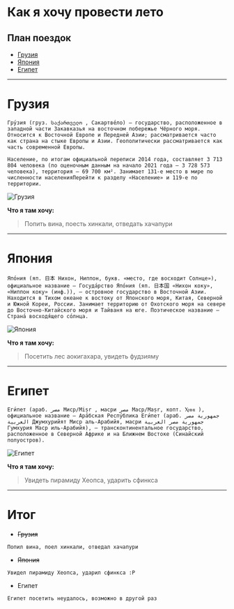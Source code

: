 # Как я хочу провести лето

## План поездок

* [Грузия](#грузия)
* [Япония](#япония)
* [Египет](#египет)
---
# __Грузия__
```
Гру́зия (груз. საქართველო , Сакартве́ло) — государство, расположенное в западной части Закавказья на восточном побережье Чёрного моря. Относится к Восточной Европе и Передней Азии; рассматривается часто как страна на стыке Европы и Азии. Геополитически рассматривается как часть современной Европы.

Население, по итогам официальной переписи 2014 года, составляет 3 713 804 человека (по оценочным данным на начало 2021 года — 3 728 573 человека), территория — 69 700 км². Занимает 131-е место в мире по численности населенияПерейти к разделу «Население» и 119-е по территории.
```
![Грузия](http://andrey-eltsov.ru/wp-content/uploads/2022/06/xxx-u_e436s-d-j_aw3bag4xffo-a_kow-flag-gruzija2.jpg)

__Что я там хочу:__
> Попить вина, поесть хинкали, отведать хачапури
---
# Япония
```
Япо́ния (яп. 日本 Нихон, Ниппон, букв. «место, где восходит Солнце»), официальное название — Госуда́рство Япо́ния (яп. 日本国 «Нихон коку», «Ниппон коку» (инф.)), — островное государство в Восточной Азии. Находится в Тихом океане к востоку от Японского моря, Китая, Северной и Южной Кореи, России. Занимает территорию от Охотского моря на севере до Восточно-Китайского моря и Тайваня на юге. Поэтическое название — Страна́ восходя́щего со́лнца.
```
![Япония](https://kartinkin.net/uploads/posts/2022-05/1652226867_55-kartinkin-net-p-krasivie-kartinki-yaponii-63.jpg)

__Что я там хочу:__
> Посетить лес аокигахара, увидеть фудзияму
---
# Египет
```
Еги́пет (араб. مصر Миср/Miṣr , масри مصر Маср/Maṣr, копт. Ⲭⲏⲙⲓ ), официальное название — Ара́бская Респу́блика Еги́пет (араб. جمهورية مصر العربية Джумхурийят Миср аль-Арабийя, масри جمهورية مصر العربية Гумхурия Маср иль-Арабийя), — трансконтинентальное государство, расположенное в Северной Африке и на Ближнем Востоке (Синайский полуостров).
```
![Египет](https://travelswithjayedotco.files.wordpress.com/2013/09/dsc0395.jpeg)

__Что я там хочу:__
> Увидеть пирамиду Хеопса, ударить сфинкса
---

# Итог

* ~~Грузия~~
```
Попил вина, поел хинкали, отведал хачапури
```
* ~~Япония~~
```
Увидел пирамиду Хеопса, ударил сфинкса :P
```
* Египет 
```
Египет посетить неудалось, возможно в другой раз
```
